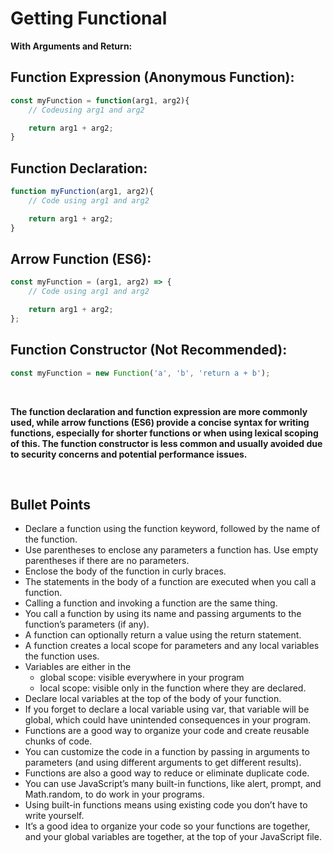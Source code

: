 # Getting Functional

**With Arguments and Return:**
## Function Expression (Anonymous Function):
```js
const myFunction = function(arg1, arg2){
    // Codeusing arg1 and arg2

    return arg1 + arg2;
}
```

## Function Declaration:
```js
function myFunction(arg1, arg2){
    // Code using arg1 and arg2

    return arg1 + arg2;
}
```

## Arrow Function (ES6):
```js
const myFunction = (arg1, arg2) => {
    // Code using arg1 and arg2

    return arg1 + arg2;
};
```

## Function Constructor (Not Recommended):
```js
const myFunction = new Function('a', 'b', 'return a + b');
```
<br>

**The function declaration and function expression are more commonly used, while arrow functions (ES6) provide a concise syntax for writing functions, especially for shorter functions or when using lexical scoping of this. The function constructor is less common and usually avoided due to security concerns and potential performance issues.**


<br>

## Bullet Points
- Declare a function using the function keyword, followed by the name of the function.
- Use parentheses to enclose any parameters a function has. Use empty parentheses if there are no parameters.
- Enclose the body of the function in curly braces.
- The statements in the body of a function are executed when you call a function.
- Calling a function and invoking a function are the same thing.
- You call a function by using its name and passing arguments to the function’s parameters (if any).
- A function can optionally return a value using the return statement.
- A function creates a local scope for parameters and any local variables the function uses.
- Variables are either in the 
    - global scope: visible everywhere in your program
    - local scope: visible only in the function where they are declared.
- Declare local variables at the top of the body of your function.
- If you forget to declare a local variable using var, that variable will be global, which could have unintended consequences in your program.
- Functions are a good way to organize your code and create reusable chunks of code.
- You can customize the code in a function by passing in arguments to parameters (and using different arguments to get different results).
- Functions are also a good way to reduce or eliminate duplicate code.
- You can use JavaScript’s many built-in functions, like alert, prompt, and Math.random, to do work in your programs.
- Using built-in functions means using existing code you don’t have to write yourself.
- It’s a good idea to organize your code so your functions are together, and your global variables are together, at the top of your JavaScript file.
